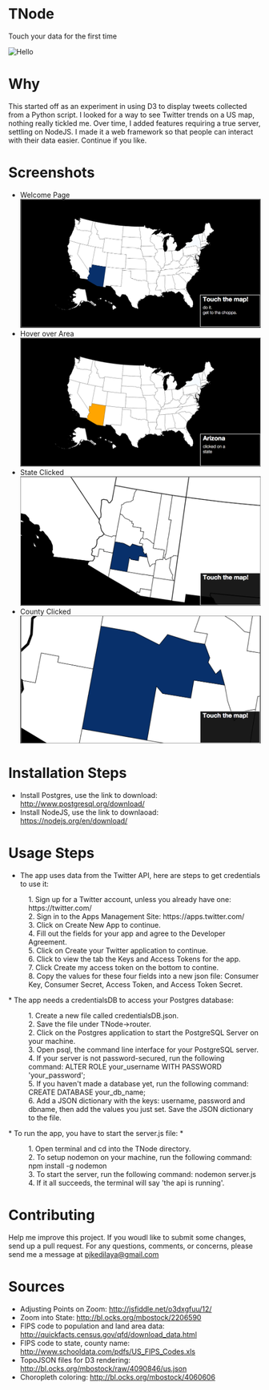 # TNode
Touch your data for the first time


![Hello](https://31.media.tumblr.com/5cdc86d7ac4f2f76e2179f4828500647/tumblr_inline_n4wmdqVphI1qh2kpf.gif)

# Why
This started off as an experiment in using D3 to display tweets collected from a Python script.
I looked for a way to see Twitter trends on a US map, nothing really tickled me.
Over time, I added features requiring a true server, settling on NodeJS.  I made it a web framework
so that people can interact with their data easier. Continue if you like.

# Screenshots
* Welcome Page
![initial page](public/images/initial.png)
* Hover over Area
![state hover page](public/images/stateHover.png) 
* State Clicked
![state clicked page](public/images/stateClicked.png)
* County Clicked
![county clicked page](public/images/countyClicked.png)


# Installation Steps
* Install Postgres, use the link to download: http://www.postgresql.org/download/
* Install NodeJS, use the link to downlaoad: https://nodejs.org/en/download/

# Usage Steps
* The app uses data from the Twitter API, here are steps to get credentials to use it:
<dl>
<dd>1. Sign up for a Twitter account, unless you already have one: https://twitter.com/</dd>
<dd>2. Sign in to the Apps Management Site: https://apps.twitter.com/</dd>
<dd>3. Click on Create New App to continue.</dd>
<dd>4. Fill out the fields for your app and agree to the Developer Agreement. </dd>
<dd>5. Click on Create your Twitter application to continue. </dd>
<dd>6. Click to view the tab the Keys and Access Tokens for the app. </dd>
<dd>7. Click Create my access token on the bottom to contine. </dd>
<dd>8. Copy the values for these four fields into a new json file: Consumer Key, Consumer Secret, Access Token, and Access Token Secret. </dd>
</dl>
* The app needs a credentialsDB to access your Postgres database:
<dl>
<dd>1. Create a new file called credentialsDB.json. </dd>
<dd>2. Save the file under TNode->router. </dd>
<dd>2. Click on the Postgres application to start the PostgreSQL Server on your machine. </dd>
<dd>3. Open psql, the command line interface for your PostgreSQL server. </dd>
<dd>4. If your server is not password-secured, run the following command:  ALTER ROLE your_username WITH PASSWORD 'your_password'; </dd>
<dd>5. If you haven't made a database yet,  run the following command: CREATE DATABASE your_db_name;</dd>
<dd>6. Add a JSON dictionary with the keys: username, password and dbname, then add the values you just set. Save the JSON dictionary to the file. </dd>
</dl>
* To run the app, you have to start the server.js file:
* <dl>
<dd>1. Open terminal and cd into the TNode directory. </dd>
<dd>2. To setup nodemon on your machine, run the following command: npm install -g nodemon </dd>
<dd>3. To start the server, run the following command: nodemon server.js </dd>
<dd>4. If it all succeeds, the terminal will say 'the api is running'. </dd>
</dl>

# Contributing
Help me improve this project.
If you woudl like to submit some changes, send up a pull request.
For any questions, comments, or concerns, please send me a message at pjkedilaya@gmail.com

# Sources
* Adjusting Points on Zoom: http://jsfiddle.net/o3dxgfuu/12/
* Zoom into State: http://bl.ocks.org/mbostock/2206590
* FIPS code to population and land area data: http://quickfacts.census.gov/qfd/download_data.html
* FIPS code to state, county name: http://www.schooldata.com/pdfs/US_FIPS_Codes.xls
* TopoJSON files for D3 rendering: http://bl.ocks.org/mbostock/raw/4090846/us.json
* Choropleth coloring: http://bl.ocks.org/mbostock/4060606
